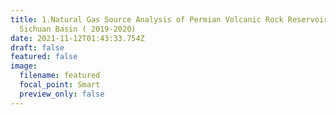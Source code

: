 ```yaml
---
title: 1.Natural Gas Source Analysis of Permian Volcanic Rock Reservoir of
  Sichuan Basin ( 2019-2020)
date: 2021-11-12T01:43:33.754Z
draft: false
featured: false
image:
  filename: featured
  focal_point: Smart
  preview_only: false
---
```

